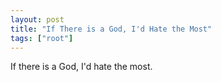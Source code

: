```yaml
---
layout: post
title: "If There is a God, I'd Hate the Most"
tags: ["root"]
---
```


If there is a God, I'd hate the most.